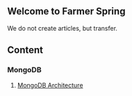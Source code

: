 ## Welcome to Farmer Spring

We do not create articles, but transfer.

## Content

### MongoDB

1. [MongoDB Architecture](./mongodb/mongodb_architecture/mongodb_architecture.md)
